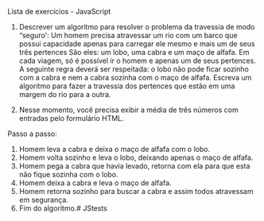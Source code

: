 Lista de exercícios - JavaScript

1. Descrever um algoritmo para resolver o problema da travessia de modo “seguro':
Um homem precisa atravessar um rio com um barco que possui capacidade apenas para carregar ele mesmo e mais um de seus três pertences São eles: um lobo, uma cabra e um maço de alfafa. Em cada viagem, só é possível ir o homem e apenas um de seus pertences. A seguinte regra deverá ser respeitada: o lobo não pode ficar sozinho com a cabra e nem a cabra sozinha com o maço de alfafa. Escreva um algoritmo para fazer a travessia dos pertences que estão em uma margem do rio para a outra.


2. Nesse momento, você precisa exibir a média de três números com entradas pelo formulário HTML.

Passo a passo:

01. Homem leva a cabra e deixa o maço de alfafa com o lobo.
02. Homem volta sozinho e leva o lobo, deixando apenas o maço de alfafa.
03. Homem pega a cabra que havia levado, retorna com ela para que esta não fique sozinha com o lobo.
04. Homem deixa a cabra e leva o maço de alfafa.
05. Homem retorna sozinho para buscar a cabra e assim todos atravessam em segurança.
06. Fim do algoritmo.# JStests

